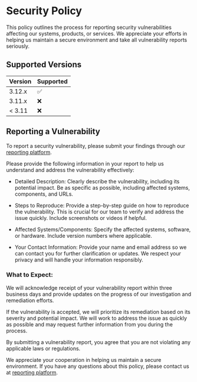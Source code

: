 # Security Policy

This policy outlines the process for reporting security vulnerabilities affecting our systems, products, or services. We appreciate your efforts in helping us maintain a secure environment and take all vulnerability reports seriously.

## Supported Versions


| Version | Supported          |
| ------- | ------------------ |
| 3.12.x  | :white_check_mark: |
| 3.11.x  | :x:                |
| < 3.11  | :x:                |

## Reporting a Vulnerability

To report a security vulnerability, please submit your findings through our [reporting platform](https://versi0n.io/contact-us).

Please provide the following information in your report to help us understand and address the vulnerability effectively:

- Detailed Description: Clearly describe the vulnerability, including its potential impact. Be as specific as possible, including affected systems, components, and URLs.

- Steps to Reproduce: Provide a step-by-step guide on how to reproduce the vulnerability. This is crucial for our team to verify and address the issue quickly. Include screenshots or videos if helpful.

- Affected Systems/Components: Specify the affected systems, software, or hardware. Include version numbers where applicable.

- Your Contact Information: Provide your name and email address so we can contact you for further clarification or updates. We respect your privacy and will handle your information responsibly.


### What to Expect:

We will acknowledge receipt of your vulnerability report within three business days and provide updates on the progress of our investigation and remediation efforts.

If the vulnerability is accepted, we will prioritize its remediation based on its severity and potential impact. We will work to address the issue as quickly as possible and may request further information from you during the process.

By submitting a vulnerability report, you agree that you are not violating any applicable laws or regulations.

We appreciate your cooperation in helping us maintain a secure environment.  If you have any questions about this policy, please contact us at [reporting platform](https://versi0n.io/contact-us).
